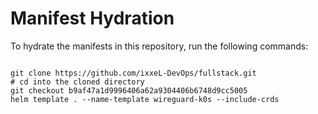 
# Manifest Hydration

To hydrate the manifests in this repository, run the following commands:

```shell

git clone https://github.com/ixxeL-DevOps/fullstack.git
# cd into the cloned directory
git checkout b9af47a1d9996406a62a9304406b6748d9cc5005
helm template . --name-template wireguard-k0s --include-crds
```